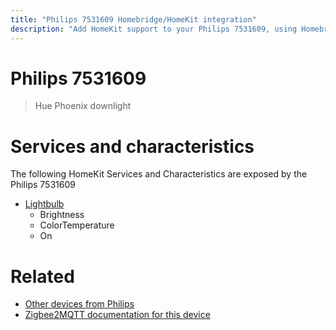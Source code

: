 ```yaml
---
title: "Philips 7531609 Homebridge/HomeKit integration"
description: "Add HomeKit support to your Philips 7531609, using Homebridge, Zigbee2MQTT and homebridge-z2m."
---
```

<!---
This file has been GENERATED using src/docgen/docgen.ts
DO NOT EDIT THIS FILE MANUALLY!
-->
# Philips 7531609
> Hue Phoenix downlight


# Services and characteristics
The following HomeKit Services and Characteristics are exposed by
the Philips 7531609

* [Lightbulb](../../light.md)
  * Brightness
  * ColorTemperature
  * On


# Related
* [Other devices from Philips](../index.md#philips)
* [Zigbee2MQTT documentation for this device](https://www.zigbee2mqtt.io/devices/7531609.html)